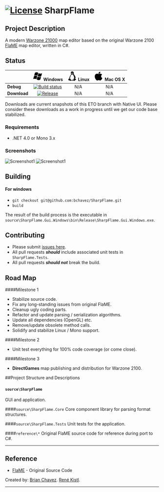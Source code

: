 [![License](https://img.shields.io/github/license/bchavez/SharpFlame.svg)](https://raw.githubusercontent.com/bchavez/SharpFlame/eto/LICENSE)
SharpFlame
======================

Project Description
-------------------
A modern [Warzone 21000](http://wz2100.net/) map editor based on the original Warzone 2100 [FlaME](https://github.com/flail/flaME) map editor, written in C#.

Status
------------
|         | ![Windows](https://github.com/Turbo87/Font-Awesome/raw/platform-icons/svg/windows.png) Windows| ![Linux](https://github.com/Turbo87/Font-Awesome/raw/platform-icons/svg/linux.png) Linux  | ![Mac](https://github.com/Turbo87/Font-Awesome/raw/platform-icons/svg/apple.png) Mac OS X |
|---------|:------:|:------:|:-------:|
|**Debug**| [![Build status](https://ci.appveyor.com/api/projects/status/729c1ka8irgaevvv/branch/eto?svg=true)](https://ci.appveyor.com/project/bchavez/sharpflame/branch/eto/artifacts) |  N/A | N/A |
|**Download**| [![Release](https://img.shields.io/github/release/bchavez/SharpFlame.svg)](https://github.com/bchavez/SharpFlame/releases) |  N/A  | N/A   |

Downloads are current snapshots of this ETO branch with Native UI. Please consider these downloads as a work in progress until we get our code base stabilized.

### Requirements
* .NET 4.0 or Mono 3.x

### Screenshots
![Screenshot1](https://raw.githubusercontent.com/bchavez/SharpFlame/eto/graphics/Screenshot1.jpg)
![Screenshot1](https://raw.githubusercontent.com/bchavez/SharpFlame/eto/graphics/Screenshot2.jpg)


Building
--------

#### For windows
* `git checkout git@github.com:bchavez/SharpFlame.git`
* `build`

The result of the build process is the executable in `source\SharpFlame.Gui.Windows\bin\Release\SharpFlame.Gui.Windows.exe`.


Contributing
--------
* Please submit [issues here](https://github.com/bchavez/SharpFlame/issues).
* All pull requests ***should*** include associated unit tests in `SharpFlame.Tests`.
* All pull requests ***should not*** break the build.

Road Map
-------

####Milestone 1
	
* Stabilize source code.
* Fix any long-standing issues from original FlaME.
* Cleanup ugly coding parts.
* Refactor and update parsing / serialization algorithms.
* Update all dependencies (OpenGL) etc.
* Remove/update obsolete method calls.
* Solidify and stabilize Linux / Mono support.

####Milestone 2
* Unit test everything for 100% code coverage (or come close).

####Milestone 3
* **DirectGames** map publishing and distribution for Warzone 2100.


##Project Structure and Descriptions

#### `source\SharpFlame`
GUI and application.

####`source\SharpFlame.Core`
Core component library for parsing format structures.

####`source\SharpFlame.Tests`
Unit tests for the application.

####`reference\*`
Original FlaME source code for reference during port to C#.




------------------------
 

Reference
---------
* [FlaME](https://github.com/flail/flaME) - Original Source Code


Created by:
[Brian Chavez](http://bchavez.bitarmory.com).
[René Kistl](http://rene.kistl.at).

---

